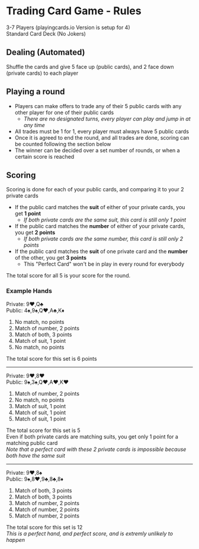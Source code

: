 # Trading Card Game - Rules

3-7 Players (playingcards.io Version is setup for 4)\
Standard Card Deck (No Jokers)
## Dealing (Automated)
Shuffle the cards and give 5 face up (public cards), and 2 face down (private cards) to each player
## Playing a round
- Players can make offers to trade any of their 5 public cards with any other player for one of their public cards
    - *There are no designated turns, every player can play and jump in at any time*
- All trades must be 1 for 1, every player must always have 5 public cards
- Once it is agreed to end the round, and all trades are done, scoring can be counted following the section below
- The winner can be decided over a set number of rounds, or when a certain score is reached 
## Scoring
Scoring is done for each of your public cards, and comparing it to your 2 private cards
- If the public card matches the **suit** of either of your private cards, you get **1 point**
    - *If both private cards are the same suit, this card is still only 1 point*
- If the public card matches the **number** of either of your private cards, you get **2 points**
    - *If both private cards are the same number, this card is still only 2 points*
- If the public card matches the **suit** of one private card and the **number** of the other, you get **3 points** 
    - This "Perfect Card" won't be in play in every round for everybody

The total score for all 5 is your score for the round. 

### Example Hands
Private: 9♥,Q♣ \
Public: 4♠,9♠,Q♥,A♣,K♦

1. No match, no points
2. Match of number, 2 points
3. Match of both, 3 points
4. Match of suit, 1 point
5. No match, no points

The total score for this set is 6 points

---
Private: 9♥,8♥\
Public: 9♠,3♠,Q♥,A♥,K♥

1. Match of number, 2 points
2. No match, no points
3. Match of suit, 1 point
4. Match of suit, 1 point
5. Match of suit, 1 point

The total score for this set is 5\
Even if both private cards are matching suits, you get only 1 point for a matching public card\
*Note that a perfect card with these 2 private cards is impossible because both have the same suit*

---
Private: 9♥,8♠\
Public: 9♠,8♥,9♣,8♣,8♦

1. Match of both, 3 points
2. Match of both, 3 points 
3. Match of number, 2 points
4. Match of number, 2 points
5. Match of number, 2 points

The total score for this set is 12\
*This is a perfect hand, and perfect score, and is extremly unlikely to happen*